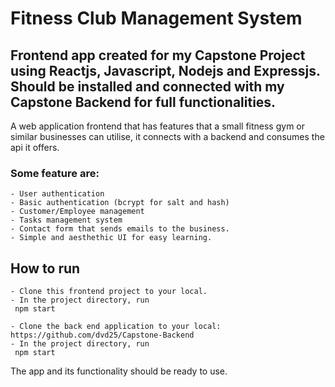 # Fitness Club Management System

## Frontend app created for my Capstone Project using Reactjs, Javascript, Nodejs and Expressjs. Should be installed and connected with my Capstone Backend for full functionalities.


 A web application frontend that has features that a small fitness gym or similar businesses can utilise, it connects with a backend and consumes the api it offers. 
 
 ### Some feature are:  
                    
    - User authentication            
    - Basic authentication (bcrypt for salt and hash)
    - Customer/Employee management
    - Tasks management system 
    - Contact form that sends emails to the business.
    - Simple and aesthethic UI for easy learning.

## How to run

    - Clone this frontend project to your local.
    - In the project directory, run 
     npm start
    
    - Clone the back end application to your local: https://github.com/dvd25/Capstone-Backend   
    - In the project directory, run 
     npm start

The app and its functionality should be ready to use.